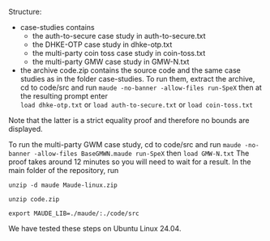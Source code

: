 Structure: 
 - case-studies contains
    - the auth-to-secure case study in auth-to-secure.txt
    - the DHKE-OTP case study in dhke-otp.txt
    - the multi-party coin toss case study in coin-toss.txt
    - the multi-party GMW case study in GMW-N.txt
 - the archive code.zip contains the source code 
 and the same case studies as in the folder case-studies. 
 To run them, extract the archive, cd to code/src and run
  `maude -no-banner -allow-files run-SpeX`
 then at the resulting prompt enter  
 `load dhke-otp.txt`
 or 
  `load auth-to-secure.txt` 
 or
  `load coin-toss.txt`

 Note that the latter is a strict equality proof and therefore no bounds are displayed.
 
To run the multi-party GWM case study, cd to code/src and run
 `maude -no-banner -allow-files BaseGMWN.maude run-SpeX`
then 
  `load GMW-N.txt`
The proof takes around 12 minutes so you will need to wait for a result.
In the main folder of the repository, run

`unzip -d maude Maude-linux.zip`

`unzip code.zip`

`export MAUDE_LIB=./maude/:./code/src`

We have tested these steps on Ubuntu Linux 24.04.
